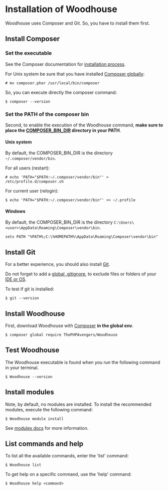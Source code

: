 # Installation of Woodhouse
  
Woodhouse uses Composer and Git. So, you have to install them first.

## Install Composer

### Set the executable

See the Composer documentation for [installation process](https://getcomposer.org/doc/00-intro.md).

For Unix system be sure that you have installed [Composer globally](https://getcomposer.org/doc/00-intro.md#globally):

```console
# mv composer.phar /usr/local/bin/composer
```

So, you can execute directly the composer command:
```console
$ composer --version
```

### Set the PATH of the composer bin

Second, to enable the execution of the Woodhouse command, **make sure to place the [COMPOSER_BIN_DIR](https://getcomposer.org/doc/03-cli.md#composer-bin-dir) directory in your PATH**.

#### Unix system

By default, the COMPOSER_BIN_DIR is the directory `~/.composer/vendor/bin`.

For all users (restart):

```console
# echo 'PATH="$PATH:~/.composer/vendor/bin"' > /etc/profile.d/composer.sh
```

For current user (relogin):

```console
$ echo 'PATH="$PATH:~/.composer/vendor/bin"' >> ~/.profile
```

#### Windows

By default, the COMPOSER_BIN_DIR is the directory `C:\Users\<user>\AppData\Roaming\Composer\vendor\bin`. 

```console
setx PATH "%PATH%;C:\%HOMEPATH%\AppData\Roaming\Composer\vendor\bin"
```

## Install Git

For a better experience, you should also install [Git](http://git-scm.com/).

Do not forget to add a [global .gitignore](https://help.github.com/articles/ignoring-files/#explicit-repository-excludes), to exclude files or folders of your [IDE or OS](https://github.com/github/gitignore/tree/master/Global).

To test if git is installed:
```console
$ git --version
```

## Install Woodhouse

First, download Woodhouse with [Composer](https://getcomposer.org) **in the global env**.

```console
$ composer global require ThePHPAvengers/Woodhouse
```

## Test Woodhouse

The Woodhouse executable is found when you run the following command in your terminal.

```console
$ Woodhouse --version
```

## Install modules

Note, by default, no modules are installed. To install the recommended modules, execute the following command:
```console
$ Woodhouse module install
```
See [modules docs](http://Woodhouse.readthedocs.org/en/latest/modules/#add-or-redefine-a-module) for more information.

## List commands and help

To list all the available commands, enter the 'list' command:

```console
$ Woodhouse list
```

To get help on a specific command, use the 'help' command:

```console
$ Woodhouse help <command>
```
